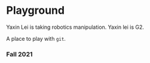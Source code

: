 # Playground

Yaxin Lei is taking robotics manipulation.
Yaxin lei is G2.

A place to play with `git`.

### Fall 2021
